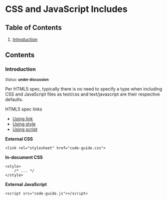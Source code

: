 # CSS and JavaScript Includes

## Table of Contents

  1. [Introduction](#introduction)

## Contents

### Introduction

<sup>Status: **under discussion** </sup>

Per HTML5 spec, typically there is no need to specify a type when including CSS and JavaScript files as text/css and text/javascript are their respective defaults.

HTML5 spec links
* [Using link](http://www.w3.org/TR/2011/WD-html5-20110525/semantics.html#the-link-element)
* [Using style](http://www.w3.org/TR/2011/WD-html5-20110525/semantics.html#the-style-element)
* [Using script](http://www.w3.org/TR/2011/WD-html5-20110525/scripting-1.html#the-script-element)

**External CSS**

```
<link rel="stylesheet" href="code-guide.css">
```

**In-document CSS**

```
<style>
    /* ... */
</style>
```

**External JavaScript**
```
<script src="code-guide.js"></script>
```
